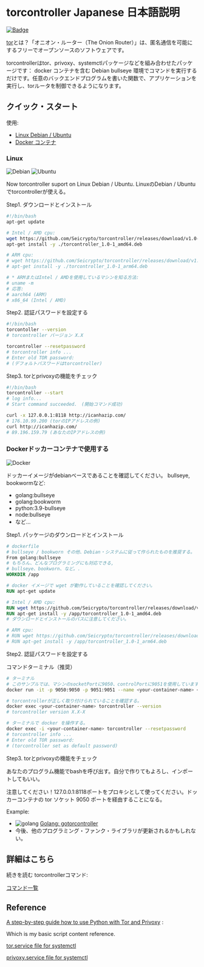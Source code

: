 # torcontroller Japanese 日本語説明

[![Badge](https://hits.seeyoufarm.com/api/count/incr/badge.svg?url=https%3A%2F%2Fgithub.com%2FSeicrypto%2Ftorcontroller&count_bg=%2379C83D&title_bg=%23555555&icon=&icon_color=%23E7E7E7&title=hits&edge_flat=false)](https://github.com/Seicrypto/torcontroller)

[tor](https://www.torproject.org/)とは？「オニオン・ルーター（The Onion Router）」は、匿名通信を可能にするフリーでオープンソースのソフトウェアです。

torcontrollerはtor、privoxy、systemctlパッケージなどを組み合わせたパッケージです： docker コンテナを含む Debian bullseye 環境でコマンドを実行するだけです。任意のバックエンドプログラムを書いた関数で、アプリケーションを実行し、torルータを制御できるようになります。

## クイック・スタート

使用:

* [Linux Debian / Ubuntu](#linux)
* [Docker コンテナ](#dockerドッカーコンテナで使用する)

### Linux

![Debian](https://img.shields.io/badge/Debian-A81D33?style=for-the-badge&logo=debian&logoColor=white) ![Ubuntu](https://img.shields.io/badge/Ubuntu-E95420?style=for-the-badge&logo=ubuntu&logoColor=white)

Now torcontroller suport on Linux Debian / Ubuntu.
LinuxのDebian / Ubuntuでtorcontrollerが使える。

Step1. ダウンロードとインストール

```bash
#!/bin/bash
apt-get update

# Intel / AMD cpu:
wget https://github.com/Seicrypto/torcontroller/releases/download/v1.0-1/torcontroller_1.0-1_amd64.deb
apt-get install -y ./torcontroller_1.0-1_amd64.deb

# ARM cpu:
# wget https://github.com/Seicrypto/torcontroller/releases/download/v1.0-1/torcontroller_1.0-1_arm64.deb
# apt-get install -y ./torcontroller_1.0-1_arm64.deb

# * ARMまたはIntel / AMDを使用しているマシンを知る方法:
# uname -m
# 応答:
# aarch64 (ARM)
# x86_64 (Intel / AMD)
```

Step2. 認証パスワードを設定する

```bash
#!/bin/bash
torcontoller --version
# torcontroller バージョン X.X

torcontroller --resetpassword
# torcontroller info ...
# Enter old TOR password:
# (デフォルトパスワードはtorcontroller)
```

Step3. torとprivoxyの機能をチェック

```bash
#!/bin/bash
torcontroller --start
# log info...
# Start command succeeded.　(開始コマンド成功)

curl -x 127.0.0.1:8118 http://icanhazip.com/
# 176.10.99.200 (torのIPアドレスの例)
curl http://icanhazip.com/
# 89.196.159.79 (あなたのIPアドレスの例)
```

### Dockerドッカーコンテナで使用する

 ![Docker](https://img.shields.io/badge/Docker-2CA5E0?style=for-the-badge&logo=docker&logoColor=white)

ドッカーイメージがdebianベースであることを確認してください。
bullseye, bookwormなど:

* golang:bullseye
* golang:bookworm
* python:3.9-bullseye
* node:bullseye
* など...

Step1. パッケージのダウンロードとインストール

```dockerfile
# dockerfile
# bullseye / bookworn その他、Debian・システムに従って作られたものを推奨する。
From golang:bullseye
# もちろん、どんなプログラミングにも対応できる,
# bullseye、bookworn、など。.
WORKDIR /app

# docker イメージで wget が動作していることを確認してください。
RUN apt-get update

# Intel / AMD cpu:
RUN wget https://github.com/Seicrypto/torcontroller/releases/download/v1.0-1/torcontroller_1.0-1_amd64.deb
RUN apt-get install -y /app/torcontroller_1.0-1_amd64.deb
# ダウンロードとインストールのパスに注意してください。

# ARM cpu:
# RUN wget https://github.com/Seicrypto/torcontroller/releases/download/v1.0-1/torcontroller_1.0-1_arm64.deb
# RUN apt-get install -y /app/torcontroller_1.0-1_arm64.deb
```

Step2. 認証パスワードを設定する

コマンドターミナル（推奨）

```bash
# ターミナル
# このサンプルでは、マシンのsocketPortに9050、controlPortに9051を使用しています。
docker run -it -p 9050:9050 -p 9051:9051 --name <your-container-name> <docker-image>

# torcontrollerが正しく取り付けられていることを確認する。
docker exec <your-container-name> torcontroller --version
# torcontroller version X.X-X

# ターミナルで docker を操作する。
docker exec -i <your-container-name> torcontroller --resetpassword
# torcontroller info ...
# Enter old TOR password:
# (torcontroller set as default password)
```

Step3. torとprivoxyの機能をチェック

あなたのプログラム機能でbashを呼び出す。自分で作りてもよろし、インポートしてもいい。

注意してください！127.0.0.1:8118ポートをプロキシとして使ってください。ドッカーコンテナの tor ソケット 9050 ポートを経由することになる。

Example:

* ![golang](https://img.shields.io/badge/Go-00ADD8?style=for-the-badge&logo=go&logoColor=white) [Golang: gotorcontroller](https://github.com/Seicrypto/gocontroller)
* 今後、他のプログラミング・ファンク・ライブラリが更新されるかもしれない。

## 詳細はこちら

続きを読む torcontrollerコマンド:

[コマンド一覧](./docs/commandListJP.md)

## Reference

[A step-by-step guide how to use Python with Tor and Privoxy](https://gist.github.com/DusanMadar/8d11026b7ce0bce6a67f7dd87b999f6b) :

Which is my basic script content reference.

[tor.service file for systemctl](https://gist.github.com/gtank/f6a8f99c70f682cd8d4acd6a4a9ee696)

[privoxy.service file for systemctl](https://alt.os.linux.mageia.narkive.com/D2i3xOYQ/privoxy-service-file-for-systemd)
